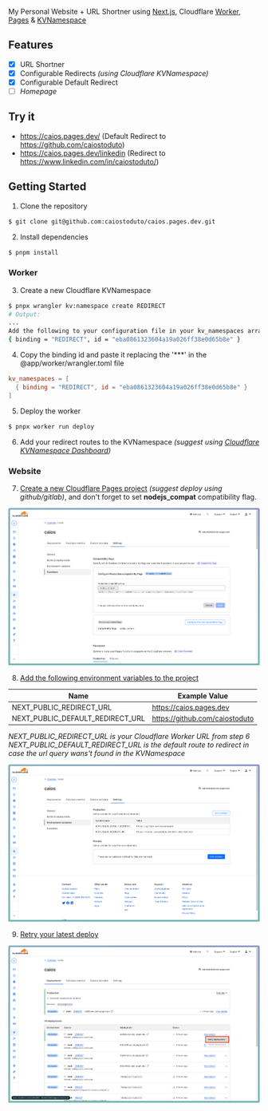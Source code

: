 My Personal Website + URL Shortner using [Next.js](https://nextjs.org/), Cloudflare [Worker](https://workers.cloudflare.com/), [Pages](https://pages.cloudflare.com/) & [KVNamespace](https://developers.cloudflare.com/kv/learning/kv-namespaces/)

## Features

- [x] URL Shortner
- [x] Configurable Redirects *(using Cloudflare KVNamespace)*
- [x] Configurable Default Redirect
- [ ] *Homepage*

## Try it

- https://caios.pages.dev/ (Default Redirect to https://github.com/caiostoduto)
- https://caios.pages.dev/linkedin (Redirect to https://www.linkedin.com/in/caiostoduto/)

## Getting Started

1. Clone the repository
```bash
$ git clone git@github.com:caiostoduto/caios.pages.dev.git
```

2. Install dependencies
```bash
$ pnpm install
```

### Worker

3. Create a new Cloudflare KVNamespace

```bash
$ pnpx wrangler kv:namespace create REDIRECT
# Output:
...
Add the following to your configuration file in your kv_namespaces array:
{ binding = "REDIRECT", id = "eba0861323604a19a026ff38e0d65b8e" }
```

4. Copy the binding id and paste it replacing the '***' in the @app/worker/wrangler.toml file

```toml
kv_namespaces = [
  { binding = "REDIRECT", id = "eba0861323604a19a026ff38e0d65b8e" }
]
```

5. Deploy the worker

```bash
$ pnpx worker run deploy
```

6. Add your redirect routes to the KVNamespace *(suggest using [Cloudflare KVNamespace Dashboard](https://dash.cloudflare.com/))*

### Website

7. [Create a new Cloudflare Pages project](https://developers.cloudflare.com/pages/framework-guides/deploy-a-nextjs-site/#deploy-your-application-to-cloudflare-pages-1) *(suggest deploy using github/gitlab)*, and don't forget to set **nodejs_compat** compatibility flag.

![Image from Cloudflare Pages Dashboard setting compatibility flag](https://github.com/caiostoduto/caios.pages.dev/blob/main/docs/images/compatibility_flags.png)

8. [Add the following environment variables to the project](https://developers.cloudflare.com/workers/configuration/environment-variables/#add-environment-variables-via-the-dashboard)

| Name | Example Value |
| --- | --- |
| NEXT_PUBLIC_REDIRECT_URL | https://caios.pages.dev |
| NEXT_PUBLIC_DEFAULT_REDIRECT_URL | https://github.com/caiostoduto |

*NEXT_PUBLIC_REDIRECT_URL is your Cloudflare Worker URL from step 6*\
*NEXT_PUBLIC_DEFAULT_REDIRECT_URL is the default route to redirect in case the url query wans't found in the KVNamespace*

![Image from Cloudflare Pages Dashboard setting environment variables](https://github.com/caiostoduto/caios.pages.dev/blob/main/docs/images/env_vars.png)

9. [Retry your latest deploy](https://dash.cloudflare.com/)

![Image from Cloudflare Pages Dashboard retrying latest deploy](https://github.com/caiostoduto/caios.pages.dev/blob/main/docs/images/retry_deploy.png)
